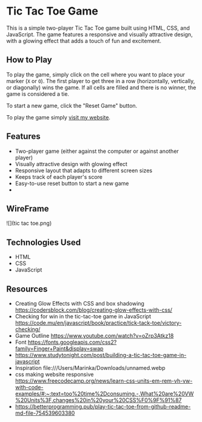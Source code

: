 # Tic Tac Toe Game

This is a simple two-player Tic Tac Toe game built using HTML, CSS, and JavaScript. The game features a responsive and visually attractive design, with a glowing effect that adds a touch of fun and excitement.



## How to Play

To play the game, simply click on the cell where you want to place your marker (`X` or `O`). The first player to get three in a row (horizontally, vertically, or diagonally) wins the game. If all cells are filled and there is no winner, the game is considered a tie.

To start a new game, click the "Reset Game" button.

To play the game simply  [visit my website](https://marinayasinsky.github.io/TicTacToe/).

## Features

- Two-player game (either against the computer or against another player)
- Visually attractive design with glowing effect
- Responsive layout that adapts to different screen sizes
- Keeps track of each player's score
- Easy-to-use reset button to start a new game
- 
## WireFrame 
![](tic tac toe.png)

## Technologies Used

- HTML
- CSS
- JavaScript



## Resources 
* Creating Glow Effects with CSS and box shadowing 
https://codersblock.com/blog/creating-glow-effects-with-css/
* Checking for win in the tic-tac-toe game in JavaScript
https://code.mu/en/javascript/book/practice/tick-tack-toe/victory-checking/
* Game Outline https://www.youtube.com/watch?v=oZrp3Atkz18 
* Font https://fonts.googleapis.com/css2?family=Finger+Paint&display=swap
* https://www.studytonight.com/post/building-a-tic-tac-toe-game-in-javascript
* Inspiration file:///Users/Marinka/Downloads/unnamed.webp
* css making website responsive  https://www.freecodecamp.org/news/learn-css-units-em-rem-vh-vw-with-code-examples/#:~:text=too%20time%2Dconsuming.-,What%20are%20VW%20Units%3F,changes%20in%20your%20CSS%F0%9F%91%87
* https://betterprogramming.pub/play-tic-tac-toe-from-github-readme-md-file-754539603380
